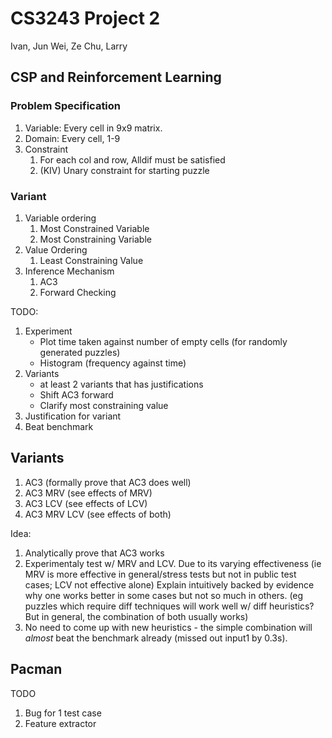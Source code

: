 # CS3243 Project 2
Ivan, Jun Wei, Ze Chu, Larry
## CSP and Reinforcement Learning
### Problem Specification
1. Variable: Every cell in 9x9 matrix.
2. Domain: Every cell, 1-9
3. Constraint
   1. For each col and row, Alldif must be satisfied
   2. (KIV) Unary constraint for starting puzzle

### Variant
1. Variable ordering
   1. Most Constrained Variable
   2. Most Constraining Variable
2. Value Ordering
   1. Least Constraining Value
3. Inference Mechanism
   1. AC3
   2. Forward Checking

TODO:
1. Experiment
    - Plot time taken against number of empty cells (for randomly generated puzzles)
    - Histogram (frequency against time)
2. Variants
    - at least 2 variants that has justifications
    - Shift AC3 forward
    - Clarify most constraining value
3. Justification for variant
4. Beat benchmark 

## Variants
1. AC3 (formally prove that AC3 does well)
2. AC3 MRV (see effects of MRV)
3. AC3 LCV (see effects of LCV)
4. AC3 MRV LCV (see effects of both)

Idea:
1. Analytically prove that AC3 works
2. Experimentaly test w/ MRV and LCV. Due to its varying effectiveness 
(ie MRV is more effective in general/stress tests but not in public test cases; LCV not effective alone) 
Explain intuitively backed by evidence why one works better in some cases but not so much in others. 
(eg puzzles which require diff techniques will work well w/ diff heuristics? But in general, the combination of both usually works)
3. No need to come up with new heuristics - the simple combination will *almost* beat the benchmark already (missed out input1 by 0.3s).

## Pacman
TODO
1. Bug for 1 test case
2. Feature extractor
